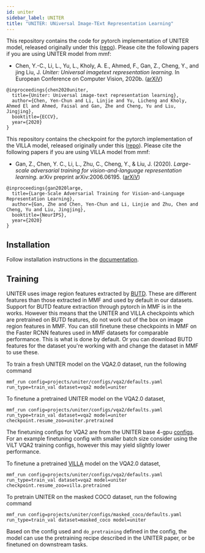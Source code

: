 ```yaml
---
id: uniter
sidebar_label: UNITER
title: "UNITER: UNiversal Image-TExt Representation Learning"
---
```


This repository contains the code for pytorch implementation of UNITER model, released originally under this ([repo](https://github.com/ChenRocks/UNITER)). Please cite the following papers if you are using UNITER model from mmf:

* Chen, Y.-C., Li, L., Yu, L., Kholy, A. E., Ahmed, F., Gan,
Z., Cheng, Y., and jing Liu, J. *Uniter: Universal imagetext representation learning.* In European Conference on
Computer Vision, 2020b. ([arXiV](https://arxiv.org/pdf/1909.11740))
```
@inproceedings{chen2020uniter,
  title={Uniter: Universal image-text representation learning},
  author={Chen, Yen-Chun and Li, Linjie and Yu, Licheng and Kholy, Ahmed El and Ahmed, Faisal and Gan, Zhe and Cheng, Yu and Liu, Jingjing},
  booktitle={ECCV},
  year={2020}
}
```

This repository contains the checkpoint for the pytorch implementation of the VILLA model, released originally under this ([repo](https://github.com/zhegan27/VILLA)). Please cite the following papers if you are using VILLA model from mmf:

* Gan, Z., Chen, Y. C., Li, L., Zhu, C., Cheng, Y., & Liu, J. (2020). *Large-scale adversarial training for vision-and-language representation learning.* arXiv preprint arXiv:2006.06195. ([arXiV](https://arxiv.org/abs/2006.06195))
```
@inproceedings{gan2020large,
  title={Large-Scale Adversarial Training for Vision-and-Language Representation Learning},
  author={Gan, Zhe and Chen, Yen-Chun and Li, Linjie and Zhu, Chen and Cheng, Yu and Liu, Jingjing},
  booktitle={NeurIPS},
  year={2020}
}
```

## Installation

Follow installation instructions in the [documentation](https://mmf.readthedocs.io/en/latest/notes/installation.html).

## Training

UNITER uses image region features extracted by [BUTD](https://github.com/peteanderson80/bottom-up-attention).
These are different features than those extracted in MMF and used by default in our datasets.
Support for BUTD feature extraction through pytorch in MMF is in the works.
However this means that the UNITER and VILLA checkpoints which are pretrained on BUTD features,
do not work out of the box on image region features in MMF.
You can still finetune these checkpoints in MMF on the Faster RCNN features used in MMF datasets for comparable performance.
This is what is done by default.
Or you can download BUTD features for the dataset you're working with and change the dataset in MMF to use these.

To train a fresh UNITER model on the VQA2.0 dataset, run the following command
```
mmf_run config=projects/uniter/configs/vqa2/defaults.yaml run_type=train_val dataset=vqa2 model=uniter
```

To finetune a pretrained UNITER model on the VQA2.0 dataset,
```
mmf_run config=projects/uniter/configs/vqa2/defaults.yaml run_type=train_val dataset=vqa2 model=uniter checkpoint.resume_zoo=uniter.pretrained
```
The finetuning configs for VQA2 are from the UNITER base 4-gpu [configs](https://github.com/ChenRocks/UNITER/blob/master/config/train-vqa-base-4gpu.json). For an example finetuning config with smaller batch size consider using the ViLT VQA2 training configs, however this may yield slightly lower performance.

To finetune a pretrained [VILLA](https://arxiv.org/pdf/2006.06195.pdf) model on the VQA2.0 dataset,
```
mmf_run config=projects/uniter/configs/vqa2/defaults.yaml run_type=train_val dataset=vqa2 model=uniter checkpoint.resume_zoo=villa.pretrained
```

To pretrain UNITER on the masked COCO dataset, run the following command
```
mmf_run config=projects/uniter/configs/masked_coco/defaults.yaml run_type=train_val dataset=masked_coco model=uniter
```

Based on the config used and `do_pretraining` defined in the config, the model can use the pretraining recipe described in the UNITER paper, or be finetuned on downstream tasks.
